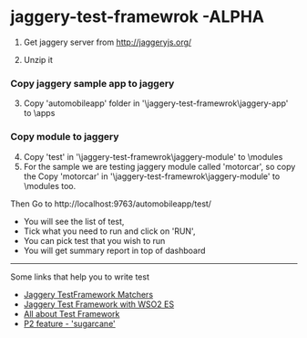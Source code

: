 jaggery-test-framewrok -ALPHA
======================

1. Get jaggery server from http://jaggeryjs.org/

2. Unzip it

### Copy jaggery sample app to jaggery 
3. Copy 'automobileapp' folder in '\jaggery-test-framewrok\jaggery-app\' to <jaggery-home>\apps

### Copy module to jaggery
4. Copy 'test' in '\jaggery-test-framewrok\jaggery-module\' to <jaggery-home>\modules
5. For the sample we are testing jaggery module called 'motorcar', so copy the 
Copy 'motorcar' in '\jaggery-test-framewrok\jaggery-module\' to <jaggery-home>\modules too.

Then Go to http://localhost:9763/automobileapp/test/

* You will see the list of test, 
* Tick what you need to run and click on 'RUN',
* You can pick test that you wish to run
* You will get summary report in top of dashboard 


***

Some links that help you to write test
* [Jaggery TestFramework Matchers](http://madhukaudantha.blogspot.com/2013/12/jaggery-test-frame-work-matchers.html)
* [Jaggery Test Framework with WSO2 ES](http://madhukaudantha.blogspot.com/2013/12/how-to-user-jaggery-test-framework-in.html)
* [All about Test Framework ](http://madhukaudantha.blogspot.com/search/label/Test%20Framework)
* [P2 feature - 'sugarcane' ](https://github.com/Madhuka/sugarcane)

